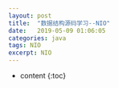 ```yaml
---
layout: post
title:  "数据结构源码学习--NIO"
date:   2019-05-09 01:06:05
categories: java
tags: NIO
excerpt: NIO
---
```




* content
{:toc}
